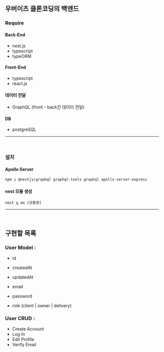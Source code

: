 ## 우버이츠 클론코딩의 백엔드

### Require

#### Back-End

- nest.js
- typescript
- typeORM

#### Front-End

- typescript
- react.js

#### 데이터 전달

- GraphQL (front - back간 데이터 전달)

#### DB

- postgreSQL

---

<br>

### 설치

#### Apollo Server

```bash
npm i @nestjs/graphql graphql-tools graphql apollo-server-express
```

#### nest 모듈 생성

```
nest g mo [모듈명]
```

---

<br>

## 구현할 목록

### User Model :

- id
- createdAt
- updatedAt

- email
- password
- role (client | owner | delivery)

### User CRUD :

- Create Account
- Log In
- Edit Profile
- Verify Email
